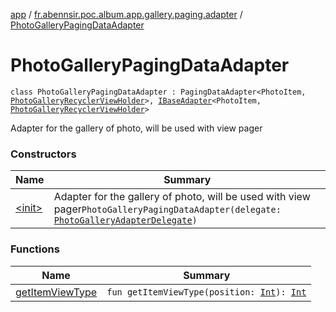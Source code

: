 [app](../../index.md) / [fr.abennsir.poc.album.app.gallery.paging.adapter](../index.md) / [PhotoGalleryPagingDataAdapter](./index.md)

# PhotoGalleryPagingDataAdapter

`class PhotoGalleryPagingDataAdapter : PagingDataAdapter<PhotoItem, `[`PhotoGalleryRecyclerViewHolder`](../../fr.abennsir.poc.album.app.gallery.viewholder/-photo-gallery-recycler-view-holder/index.md)`>, `[`IBaseAdapter`](../../fr.abennsir.poc.album.app.gallery.adapter/-i-base-adapter/index.md)`<PhotoItem, `[`PhotoGalleryRecyclerViewHolder`](../../fr.abennsir.poc.album.app.gallery.viewholder/-photo-gallery-recycler-view-holder/index.md)`>`

Adapter for the gallery of photo, will be used with view pager

### Constructors

| Name | Summary |
|---|---|
| [&lt;init&gt;](-init-.md) | Adapter for the gallery of photo, will be used with view pager`PhotoGalleryPagingDataAdapter(delegate: `[`PhotoGalleryAdapterDelegate`](../../fr.abennsir.poc.album.app.gallery.adapter/-photo-gallery-adapter-delegate/index.md)`)` |

### Functions

| Name | Summary |
|---|---|
| [getItemViewType](get-item-view-type.md) | `fun getItemViewType(position: `[`Int`](https://kotlinlang.org/api/latest/jvm/stdlib/kotlin/-int/index.html)`): `[`Int`](https://kotlinlang.org/api/latest/jvm/stdlib/kotlin/-int/index.html) |
